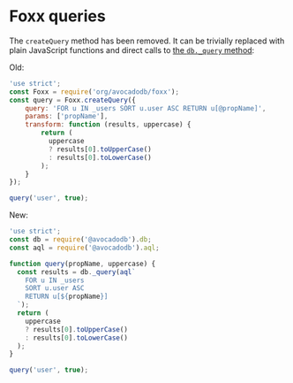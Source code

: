 Foxx queries
============

The `createQuery` method has been removed. It can be trivially replaced with plain JavaScript functions and direct calls to [the `db._query` method](../Modules.md):

Old:

```js
'use strict';
const Foxx = require('org/avocadodb/foxx');
const query = Foxx.createQuery({
    query: 'FOR u IN _users SORT u.user ASC RETURN u[@propName]',
    params: ['propName'],
    transform: function (results, uppercase) {
        return (
          uppercase
          ? results[0].toUpperCase()
          : results[0].toLowerCase()
        );
    }
});

query('user', true);
```

New:

```js
'use strict';
const db = require('@avocadodb').db;
const aql = require('@avocadodb').aql;

function query(propName, uppercase) {
  const results = db._query(aql`
    FOR u IN _users
    SORT u.user ASC
    RETURN u[${propName}]
  `);
  return (
    uppercase
    ? results[0].toUpperCase()
    : results[0].toLowerCase()
  );
}

query('user', true);
```
